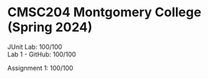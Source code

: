 # CMSC204 Montgomery College (Spring 2024)


JUnit Lab: 100/100  
Lab 1 - GitHub: 100/100

Assignment 1: 100/100
